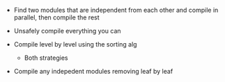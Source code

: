 - Find two modules that are independent from each other and compile in parallel, then compile the rest

- Unsafely compile everything you can

- Compile level by level using the sorting alg
  - Both strategies

- Compile any indepedent modules removing leaf by leaf

